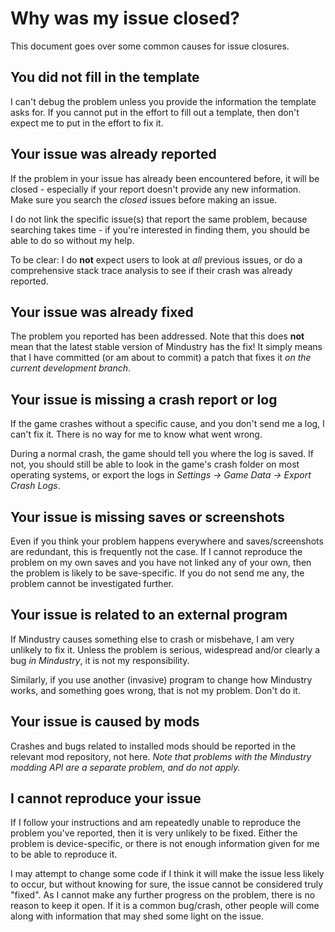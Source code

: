 # Why was my issue closed?

This document goes over some common causes for issue closures.

## You did not fill in the template

I can't debug the problem unless you provide the information the template asks for. 
If you cannot put in the effort to fill out a template, then don't expect me to put in the effort to fix it.

## Your issue was already reported

If the problem in your issue has already been encountered before, it will be closed - especially if your report doesn't provide any new information.
Make sure you search the *closed* issues before making an issue.

I do not link the specific issue(s) that report the same problem, because searching takes time - if you're interested in finding them, you should be able to do so without my help.

To be clear: I do **not** expect users to look at *all* previous issues, or do a comprehensive stack trace analysis to see if their crash was already reported.

## Your issue was already fixed

The problem you reported has been addressed. Note that this does **not** mean that the latest stable version of Mindustry has the fix! 
It simply means that I have committed (or am about to commit) a patch that fixes it *on the current development branch*.

## Your issue is missing a crash report or log

If the game crashes without a specific cause, and you don't send me a log, I can't fix it. There is no way for me to know what went wrong.

During a normal crash, the game should tell you where the log is saved. If not, you should still be able to look in the game's crash folder on most operating systems, or export the logs in *Settings -> Game Data -> Export Crash Logs*.

## Your issue is missing saves or screenshots

Even if you think your problem happens everywhere and saves/screenshots are redundant, this is frequently not the case.
If I cannot reproduce the problem on my own saves and you have not linked any of your own, then the problem is likely to be save-specific. If you do not send me any, the problem cannot be investigated further.

## Your issue is related to an external program

If Mindustry causes something else to crash or misbehave, I am very unlikely to fix it. Unless the problem is serious, widespread and/or clearly a bug *in Mindustry*, it is not my responsibility.

Similarly, if you use another (invasive) program to change how Mindustry works, and something goes wrong, that is not my problem. Don't do it.

## Your issue is caused by mods

Crashes and bugs related to installed mods should be reported in the relevant mod repository, not here.
*Note that problems with the Mindustry modding API are a separate problem, and do not apply.*

## I cannot reproduce your issue

If I follow your instructions and am repeatedly unable to reproduce the problem you've reported, then it is very unlikely to be fixed. 
Either the problem is device-specific, or there is not enough information given for me to be able to reproduce it.

I may attempt to change some code if I think it will make the issue less likely to occur, but without knowing for sure, the issue cannot be considered truly "fixed". 
As I cannot make any further progress on the problem, there is no reason to keep it open. If it is a common bug/crash, other people will come along with information that may shed some light on the issue.
